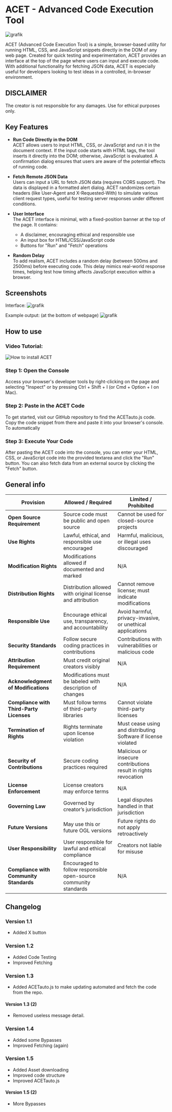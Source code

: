 # ACET - Advanced Code Execution Tool
![grafik](https://github.com/user-attachments/assets/35ec3c0c-4fc0-415a-bb65-38b817f58edf)

ACET (Advanced Code Execution Tool) is a simple, browser-based utility for running HTML, CSS, and JavaScript snippets directly in the DOM of any web page. Created for quick testing and experimentation, ACET provides an interface at the top of the page where users can input and execute code. With additional functionality for fetching JSON data, ACET is especially useful for developers looking to test ideas in a controlled, in-browser environment.

## DISCLAIMER
The creator is not responsible for any damages. Use for ethical purposes only.

## Key Features

- **Run Code Directly in the DOM**  
  ACET allows users to input HTML, CSS, or JavaScript and run it in the document context. If the input code starts with HTML tags, the tool inserts it directly into the DOM; otherwise, JavaScript is evaluated. A confirmation dialog ensures that users are aware of the potential effects of running code.

- **Fetch Remote JSON Data**  
  Users can input a URL to fetch JSON data (requires CORS support). The data is displayed in a formatted alert dialog. ACET randomizes certain headers (like User-Agent and X-Requested-With) to simulate various client request types, useful for testing server responses under different conditions.

- **User Interface**  
  The ACET interface is minimal, with a fixed-position banner at the top of the page. It contains:
  - A disclaimer, encouraging ethical and responsible use
  - An input box for HTML/CSS/JavaScript code
  - Buttons for "Run" and "Fetch" operations

- **Random Delay**  
  To add realism, ACET includes a random delay (between 500ms and 2500ms) before executing code. This delay mimics real-world response times, helping test how timing affects JavaScript execution within a browser.
## Screenshots
Interface:
![grafik](https://github.com/user-attachments/assets/53714437-f204-4f5b-bde7-6d7e320b0691)

Example output: (at the bottom of webpage)
![grafik](https://github.com/user-attachments/assets/0b5e6e9e-f77b-4604-90c7-946dfd3b701a)

## How to use
### Video Tutorial:
![How to install ACET](https://github.com/user-attachments/assets/add7665b-7ab8-4628-8e33-780ae133893c)

### Step 1: Open the Console
Access your browser's developer tools by right-clicking on the page and selecting "Inspect" or by pressing Ctrl + Shift + I (or Cmd + Option + I on Mac).

### Step 2: Paste in the ACET Code
To get started, visit our GitHub repository to find the ACETauto.js code. Copy the code snippet from there and paste it into your browser's console. To automatically 

### Step 3: Execute Your Code
After pasting the ACET code into the console, you can enter your HTML, CSS, or JavaScript code into the provided textarea and click the "Run" button. You can also fetch data from an external source by clicking the "Fetch" button.

## General info
| Provision                        | Allowed / Required                                   | Limited / Prohibited                                         |
|----------------------------------|------------------------------------------------------|--------------------------------------------------------------|
| **Open Source Requirement**      | Source code must be public and open source           | Cannot be used for closed-source projects                    |
| **Use Rights**                   | Lawful, ethical, and responsible use encouraged      | Harmful, malicious, or illegal uses discouraged              |
| **Modification Rights**          | Modifications allowed if documented and marked       | N/A                                                          |
| **Distribution Rights**          | Distribution allowed with original license and attribution | Cannot remove license; must indicate modifications        |
| **Responsible Use**              | Encourage ethical use, transparency, and accountability | Avoid harmful, privacy-invasive, or unethical applications  |
| **Security Standards**           | Follow secure coding practices in contributions      | Contributions with vulnerabilities or malicious code         |
| **Attribution Requirement**      | Must credit original creators visibly                | N/A                                                          |
| **Acknowledgment of Modifications** | Modifications must be labeled with description of changes | N/A                                                     |
| **Compliance with Third-Party Licenses** | Must follow terms of third-party libraries         | Cannot violate third-party licenses                          |
| **Termination of Rights**        | Rights terminate upon license violation              | Must cease using and distributing Software if license violated |
| **Security of Contributions**    | Secure coding practices required                     | Malicious or insecure contributions result in rights revocation |
| **License Enforcement**          | License creators may enforce terms                   | N/A                                                          |
| **Governing Law**                | Governed by creator’s jurisdiction                   | Legal disputes handled in that jurisdiction                  |
| **Future Versions**              | May use this or future OGL versions                  | Future rights do not apply retroactively                     |
| **User Responsibility**          | User responsible for lawful and ethical compliance   | Creators not liable for misuse                               |
| **Compliance with Community Standards** | Encouraged to follow responsible open-source community standards | N/A                                        |
## Changelog
### Version 1.1
- Added X button
### Version 1.2
- Added Code Testing
- Improved Fetching
### Version 1.3
- Added ACETauto.js to make updating automated and fetch the code from the repo.
#### Version 1.3 (2)
- Removed useless message detail.
### Version 1.4
- Added some Bypasses
- Improved Fetching (again)
### Version 1.5
- Added Asset downloading
- Improved code structure
- Improved ACETauto.js
#### Version 1.5 (2)
- More Bypasses
